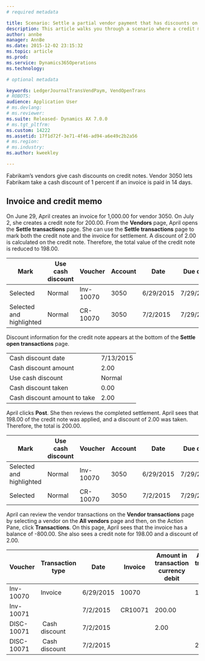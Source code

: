 ```yaml
---
# required metadata

title: Scenario: Settle a partial vendor payment that has discounts on vendor credit notes | Microsoft Docs
description: This article walks you through a scenario where a credit memo is settled against an invoice.
author: annbe
manager: AnnBe
ms.date: 2015-12-02 23:15:32
ms.topic: article
ms.prod: 
ms.service: Dynamics365Operations
ms.technology: 

# optional metadata

keywords: LedgerJournalTransVendPaym, VendOpenTrans
# ROBOTS: 
audience: Application User
# ms.devlang: 
# ms.reviewer: 
ms.suite: Released- Dynamics AX 7.0.0
# ms.tgt_pltfrm: 
ms.custom: 14222
ms.assetid: 17f1d72f-3e71-4f46-ad94-a6e49c2b2a56
# ms.region: 
# ms.industry: 
ms.author: kweekley

---
```


Fabrikam’s vendors give cash discounts on credit notes. Vendor 3050 lets Fabrikam take a cash discount of 1 percent if an invoice is paid in 14 days.

Invoice and credit memo
-----------------------

On June 29, April creates an invoice for 1,000.00 for vendor 3050. On July 2, she creates a credit note for 200.00. From the **Vendors** page, April opens the **Settle transactions** page. She can use the **Settle transactions** page to mark both the credit note and the invoice for settlement. A discount of 2.00 is calculated on the credit note. Therefore, the total value of the credit note is reduced to 198.00.

| Mark                     | Use cash discount | Voucher   | Account | Date      | Due date  | Invoice | Amount in transaction currency | Currency | Amount to settle |
|--------------------------|-------------------|-----------|---------|-----------|-----------|---------|--------------------------------|----------|------------------|
| Selected                 | Normal            | Inv-10070 | 3050    | 6/29/2015 | 7/29/2015 | 10070   | -1,000.00                      | USD      | -990.00          |
| Selected and highlighted | Normal            | CR-10070  | 3050    | 7/2/2015  | 7/29/2015 |         | 200.00                         | USD      | 198.00           |

Discount information for the credit note appears at the bottom of the **Settle open transactions** page.

|                              |           |
|------------------------------|-----------|
| Cash discount date           | 7/13/2015 |
| Cash discount amount         | 2.00      |
| Use cash discount            | Normal    |
| Cash discount taken          | 0.00      |
| Cash discount amount to take | 2.00      |

April clicks **Post**. She then reviews the completed settlement. April sees that 198.00 of the credit note was applied, and a discount of 2.00 was taken. Therefore, the total is 200.00.

| Mark                     | Use cash discount | Voucher   | Account | Date      | Due date  | Invoice  | Amount in transaction currency | Currency | Amount to settle |
|--------------------------|-------------------|-----------|---------|-----------|-----------|----------|--------------------------------|----------|------------------|
| Selected and highlighted | Normal            | Inv-10070 | 3050    | 6/29/2015 | 7/29/2015 | 10070    | -1,000.00                      | USD      | -200.00          |
| Selected                 | Normal            | CR-10070  | 3050    | 7/2/2015  | 7/29/2015 | CR-10070 | 200.00                         | USD      | 198.00           |

April can review the vendor transactions on the **Vendor transactions** page by selecting a vendor on the **All vendors** page and then, on the Action Pane, click **Transactions**. On this page, April sees that the invoice has a balance of -800.00. She also sees a credit note for 198.00 and a discount of 2.00.

| Voucher    | Transaction type | Date      | Invoice | Amount in transaction currency debit | Amount in transaction currency credit | Balance | Currency |
|------------|------------------|-----------|---------|--------------------------------------|---------------------------------------|---------|----------|
| Inv-10070  | Invoice          | 6/29/2015 | 10070   |                                      | 1,000.00                              | -800.00 | USD      |
| Inv-10071  |                  | 7/2/2015  | CR10071 | 200.00                               |                                       | 0.00    | USD      |
| DISC-10071 |  Cash discount   | 7/2/2015  |         | 2.00                                 |                                       | 0.00    | USD      |
| DISC-10071 |  Cash discount   | 7/2/2015  |         |                                      | 2.00                                  | 0.00    | USD      |



